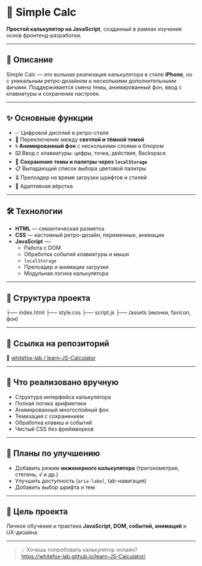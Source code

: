 # 🧮 Simple Calc

**Простой калькулятор на JavaScript**, созданный в рамках изучения основ фронтенд-разработки.

---

## 📱 Описание

Simple Calc — это вольная реализация калькулятора в стиле **iPhone**, но с уникальным ретро-дизайном и несколькими дополнительными фичами. Поддерживается смена темы, анимированный фон, ввод с клавиатуры и сохранение настроек.

---

## ✨ Основные функции

- ✅ Цифровой дисплей в ретро-стиле
- 🎨 Переключение между **светлой и тёмной темой**
- 🌀 **Анимированный фон** с несколькими слоями и блюром
- ⌨️ Ввод с клавиатуры: цифры, точка, действия, Backspace
- 🧠 **Сохранение темы и палитры через `localStorage`**
- 📋 Выпадающий список выбора цветовой палитры
- ⏳ Прелоадер на время загрузки шрифтов и стилей
- 📱 Адаптивная вёрстка

---

## 🛠️ Технологии

- **HTML** — семантическая разметка
- **CSS** — кастомный ретро-дизайн, переменные, анимации
- **JavaScript** —:
  - Работа с DOM
  - Обработка событий клавиатуры и мыши
  - `localStorage`
  - Прелоадер и анимации загрузки
  - Модульная логика калькулятора

---

## 📁 Структура проекта

├── index.html
├── style.css
├── script.js
├── /assets (иконки, favicon, фон)

---

## 📍 Ссылка на репозиторий

🔗 [whitefox-lab / learn-JS-Calculator](https://github.com/whitefox-lab/learn-JS-Calculator)

---

## 📌 Что реализовано вручную

- Структура интерфейса калькулятора
- Полная логика арифметики
- Анимированный многослойный фон
- Темизация с сохранением
- Обработка клавиш и событий
- Чистый CSS без фреймворков

---

## 🧩 Планы по улучшению

- Добавить режим **инженерного калькулятора** (тригонометрия, степень, √ и др.)
- Улучшить доступность (`aria-label`, tab-навигация)
- Добавить выбор шрифта и тем

---

## 🙌 Цель проекта

Личное обучение и практика **JavaScript, DOM, событий, анимаций** и UX-дизайна.

---

> 💡 Хочешь попробовать калькулятор онлайн?  
> https://whitefox-lab.github.io/learn-JS-Calculator/
